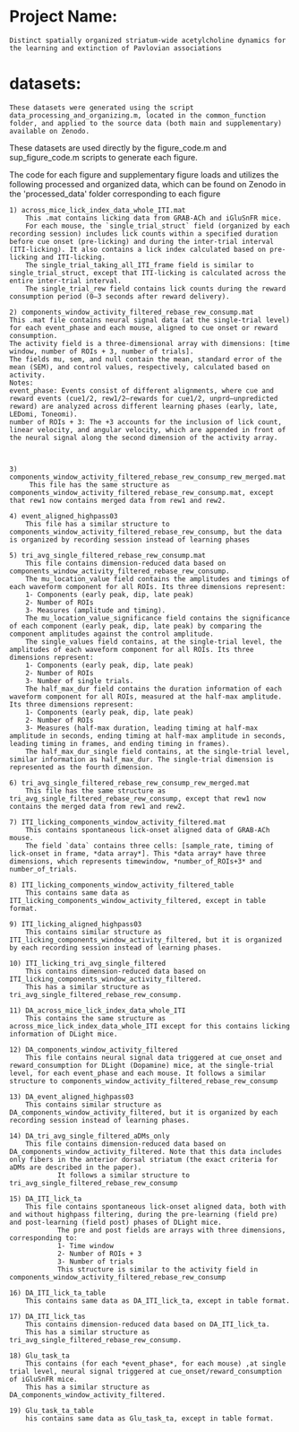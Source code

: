 # Project Name:
	Distinct spatially organized striatum-wide acetylcholine dynamics for the learning and extinction of Pavlovian associations

# datasets:
	These datasets were generated using the script data_processing_and_organizing.m, located in the common_function folder, and applied to the source data (both main and supplementary) available on Zenodo.

  These datasets are used directly by the figure_code.m and sup_figure_code.m scripts to generate each figure.
	
  The code for each figure and supplementary figure loads and utilizes the following processed and organized data, which can be found on Zenodo in the 'processed_data' folder corresponding to each figure
	
	1) across_mice_lick_index_data_whole_ITI.mat
		This .mat contains licking data from GRAB-ACh and iGluSnFR mice. 
		For each mouse, the `single_trial_struct` field (organized by each recording session) includes lick counts within a specified duration before cue onset (pre-licking) and during the inter-trial interval (ITI-licking). It also contains a lick index calculated based on pre-licking and ITI-licking.
 		The single_trial_taking_all_ITI_frame field is similar to single_trial_struct, except that ITI-licking is calculated across the entire inter-trial interval.
		The single_trial_rew field contains lick counts during the reward consumption period (0–3 seconds after reward delivery). 
		
	2) components_window_activity_filtered_rebase_rew_consump.mat
 	This .mat file contains neural signal data (at the single-trial level) for each event_phase and each mouse, aligned to cue onset or reward consumption.
	The activity field is a three-dimensional array with dimensions: [time window, number of ROIs + 3, number of trials].
	The fields mu, sem, and null contain the mean, standard error of the mean (SEM), and control values, respectively, calculated based on activity.
	Notes:
	event_phase: Events consist of different alignments, where cue and reward events (cue1/2, rew1/2—rewards for cue1/2, unprd—unpredicted reward) are analyzed across different learning phases (early, late, LEDomi, Toneomi).
	number of ROIs + 3: The +3 accounts for the inclusion of lick count, linear velocity, and angular velocity, which are appended in front of the neural signal along the second dimension of the activity array.
 

			
	3) components_window_activity_filtered_rebase_rew_consump_rew_merged.mat
         This file has the same structure as components_window_activity_filtered_rebase_rew_consump.mat, except that rew1 now contains merged data from rew1 and rew2.
				
	4) event_aligned_highpass03
		This file has a similar structure to components_window_activity_filtered_rebase_rew_consump, but the data is organized by recording session instead of learning phases
	
	5) tri_avg_single_filtered_rebase_rew_consump.mat
        This file contains dimension-reduced data based on components_window_activity_filtered_rebase_rew_consump.
        The mu_location_value field contains the amplitudes and timings of each waveform component for all ROIs. Its three dimensions represent:
        1- Components (early peak, dip, late peak)
        2- Number of ROIs
        3- Measures (amplitude and timing).
        The mu_location_value_significance field contains the significance of each component (early peak, dip, late peak) by comparing the component amplitudes against the control amplitude.
        The single_values field contains, at the single-trial level, the amplitudes of each waveform component for all ROIs. Its three dimensions represent:
        1- Components (early peak, dip, late peak)
        2- Number of ROIs
        3- Number of single trials.
        The half_max_dur field contains the duration information of each waveform component for all ROIs, measured at the half-max amplitude. Its three dimensions represent:
        1- Components (early peak, dip, late peak)
        2- Number of ROIs
        3- Measures (half-max duration, leading timing at half-max amplitude in seconds, ending timing at half-max amplitude in seconds, leading timing in frames, and ending timing in frames).
        The half_max_dur_single field contains, at the single-trial level, similar information as half_max_dur. The single-trial dimension is represented as the fourth dimension.
		
	6) tri_avg_single_filtered_rebase_rew_consump_rew_merged.mat
		This file has the same structure as tri_avg_single_filtered_rebase_rew_consump, except that rew1 now contains the merged data from rew1 and rew2.
	
	7) ITI_licking_components_window_activity_filtered.mat
		This contains spontaneous lick-onset aligned data of GRAB-ACh mouse.
		The field `data` contains three cells: [sample_rate, timing of lick-onset in frame, *data array*]. This *data array* have three dimensions, which represents timewindow, *number_of_ROIs+3* and number_of_trials.
		
	8) ITI_licking_components_window_activity_filtered_table
		This contains same data as ITI_licking_components_window_activity_filtered, except in table format.
		
	9) ITI_licking_aligned_highpass03
		This contains similar structure as ITI_licking_components_window_activity_filtered, but it is organized by each recording session instead of learning phases.
		
	10) ITI_licking_tri_avg_single_filtered
		This contains dimension-reduced data based on ITI_licking_components_window_activity_filtered.
		This has a similar structure as tri_avg_single_filtered_rebase_rew_consump.
		
	11) DA_across_mice_lick_index_data_whole_ITI
		This contains the same structure as across_mice_lick_index_data_whole_ITI except for this contains licking information of DLight mice. 
		
	12) DA_components_window_activity_filtered
		This file contains neural signal data triggered at cue_onset and reward_consumption for DLight (Dopamine) mice, at the single-trial level, for each event_phase and each mouse. It follows a similar structure to components_window_activity_filtered_rebase_rew_consump
		
	13) DA_event_aligned_highpass03
		This contains similar structure as DA_components_window_activity_filtered, but it is organized by each recording session instead of learning phases.
	
	14) DA_tri_avg_single_filtered_aDMs_only
		This file contains dimension-reduced data based on DA_components_window_activity_filtered. Note that this data includes only fibers in the anterior dorsal striatum (the exact criteria for aDMs are described in the paper).
                It follows a similar structure to tri_avg_single_filtered_rebase_rew_consump
	
	15) DA_ITI_lick_ta
		This file contains spontaneous lick-onset aligned data, both with and without highpass filtering, during the pre-learning (field pre) and post-learning (field post) phases of DLight mice. 
                The pre and post fields are arrays with three dimensions, corresponding to:
                1- Time window
                2- Number of ROIs + 3
                3- Number of trials
                This structure is similar to the activity field in components_window_activity_filtered_rebase_rew_consump
	
	16) DA_ITI_lick_ta_table
		This contains same data as DA_ITI_lick_ta, except in table format.
		
	17) DA_ITI_lick_tas
		This contains dimension-reduced data based on DA_ITI_lick_ta.
		This has a similar structure as tri_avg_single_filtered_rebase_rew_consump.
		
	18) Glu_task_ta
		This contains (for each *event_phase*, for each mouse) ,at single trial level, neural signal triggered at cue_onset/reward_consumption of iGluSnFR mice.
		This has a similar structure as DA_components_window_activity_filtered.
		
	19) Glu_task_ta_table
		his contains same data as Glu_task_ta, except in table format.
	
